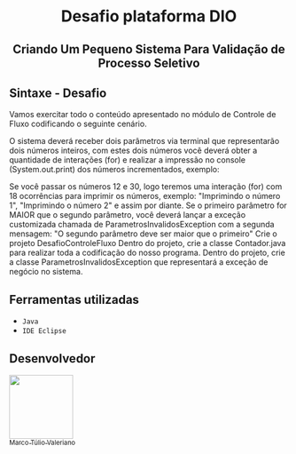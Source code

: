<h1 align="center"> Desafio plataforma DIO </h1>
<h2 align="center"> Criando Um Pequeno Sistema Para Validação de Processo Seletivo </h2>

## Sintaxe - Desafio

Vamos exercitar todo o conteúdo apresentado no módulo de Controle de Fluxo codificando o seguinte cenário.

O sistema deverá receber dois parâmetros via terminal que representarão dois números inteiros, com estes dois números você deverá obter a quantidade de interações (for) e realizar a impressão no console (System.out.print) dos números incrementados, exemplo:

Se você passar os números 12 e 30, logo teremos uma interação (for) com 18 ocorrências para imprimir os números, exemplo: "Imprimindo o número 1", "Imprimindo o número 2" e assim por diante.
Se o primeiro parâmetro for MAIOR que o segundo parâmetro, você deverá lançar a exceção customizada chamada de ParametrosInvalidosException com a segunda mensagem: "O segundo parâmetro deve ser maior que o primeiro"
Crie o projeto DesafioControleFluxo
Dentro do projeto, crie a classe Contador.java para realizar toda a codificação do nosso programa.
Dentro do projeto, crie a classe ParametrosInvalidosException que representará a exceção de negócio no sistema.

<h2>Ferramentas utilizadas</h2>

- ``Java``
- ``IDE Eclipse``

<h2>Desenvolvedor</h2>

[<img src="[https://avatars.githubusercontent.com/u/28486303?s=400&u=92b82508eb4a739e4a26f62da6b4678665573164&v=4]" width=115><br><sub>Marco Túlio Valeriano</sub>](https://github.com/tuliooov)
